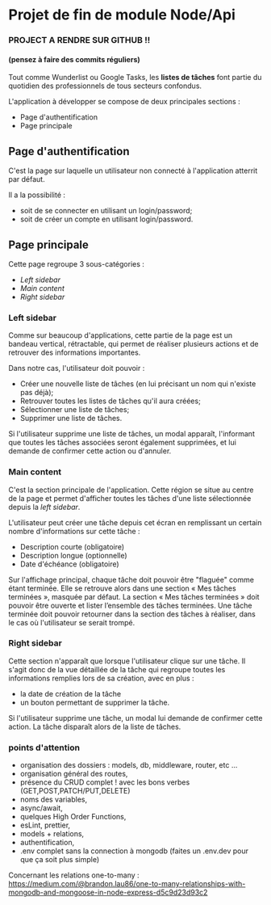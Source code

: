 # Projet de fin de module Node/Api

### PROJECT A RENDRE SUR GITHUB !!
#### (pensez à faire des commits réguliers)

Tout comme Wunderlist ou Google Tasks, les **listes de tâches** font partie du quotidien des professionnels de tous secteurs confondus.

L'application à développer se compose de deux principales sections :
- Page d'authentification
- Page principale

## Page d'authentification

C'est la page sur laquelle un utilisateur non connecté à l'application atterrit par défaut.

Il a la possibilité :
- soit de se connecter en utilisant un login/password;
- soit de créer un compte en utilisant login/password.

## Page principale

Cette page regroupe 3 sous-catégories :
- *Left sidebar*
- *Main content*
- *Right sidebar*

### Left sidebar

Comme sur beaucoup d'applications, cette partie de la page est un bandeau vertical, rétractable, qui permet de réaliser plusieurs actions et de retrouver des informations importantes.

Dans notre cas, l'utilisateur doit pouvoir :
- Créer une nouvelle liste de tâches (en lui précisant un nom qui n'existe pas déjà);
- Retrouver toutes les listes de tâches qu'il aura créées;
- Sélectionner une liste de tâches;
- Supprimer une liste de tâches.

Si l'utilisateur supprime une liste de tâches, un modal apparaît, l'informant que toutes les tâches associées seront également supprimées, et lui demande de confirmer cette action ou d'annuler.

### Main content

C'est la section principale de l'application. Cette région se situe au centre de la page et permet d'afficher toutes les tâches d'une liste sélectionnée depuis la *left sidebar*.

L'utilisateur peut créer une tâche depuis cet écran en remplissant un certain nombre d'informations sur cette tâche :
- Description courte (obligatoire)
- Description longue (optionnelle)
- Date d'échéance (obligatoire)

Sur l'affichage principal, chaque tâche doit pouvoir être "flaguée" comme étant terminée. Elle se retrouve alors dans une section « Mes tâches terminées », masquée par défaut.
La section « Mes tâches terminées » doit pouvoir être ouverte et lister l’ensemble des tâches terminées.
Une tâche terminée doit pouvoir retourner dans la section des tâches à réaliser, dans le cas où l'utilisateur se serait trompé.

### Right sidebar

Cette section n'apparaît que lorsque l'utilisateur clique sur une tâche. Il s'agit donc de la vue détaillée de la tâche qui regroupe toutes les informations remplies lors de sa création, avec en plus :
- la date de création de la tâche
- un bouton permettant de supprimer la tâche.

Si l'utilisateur supprime une tâche, un modal lui demande de confirmer cette action. La tâche disparaît alors de la liste de tâches.


### points d'attention

- organisation des dossiers : models, db, middleware, router, etc ...
- organisation général des routes,
- présence du CRUD complet ! avec les bons verbes (GET,POST,PATCH/PUT,DELETE)
- noms des variables,
- async/await,
- quelques High Order Functions,
- esLint, prettier,
- models + relations,
- authentification,
- .env complet sans la connection à mongodb (faites un .env.dev pour que ça soit plus simple)


Concernant les relations one-to-many :
https://medium.com/@brandon.lau86/one-to-many-relationships-with-mongodb-and-mongoose-in-node-express-d5c9d23d93c2






